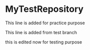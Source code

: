 # MyTestRepository


This line is added for practice purpose


This line is added from test branch


this is edited now for testing purpose
